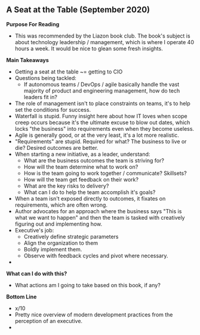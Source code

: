 ## A Seat at the Table (September 2020)

**Purpose For Reading**
- This was recommended by the Liazon book club. The book's subject is about technology leadership / management, which is where I operate 40 hours a week. It would be nice to glean some fresh insights.
 
**Main Takeaways**
- Getting a seat at the table ~= getting to CIO 
- Questions being tackled:
	- If autonomous teams / DevOps / agile basically handle the vast majority of product and engineering management, how do tech leaders fit in?
- The role of management isn't to place constraints on teams, it's to help set the conditions for success.
- Waterfall is stupid. Funny insight here about how IT loves when scope creep occurs because it's the ultimate excuse to blow out dates, which locks "the business" into requirements even when they become useless.
- Agile is generally good, or at the very least, it's a lot more realistic.
- "Requirements" are stupid. Required for what? The business to live or die? Desired outcomes are better.
- When starting a new initiative, as a leader, understand:
	- What are the business outcomes the team is striving for?
	- How will the team determine what to work on?
	- How is the team going to work together / communicate? Skillsets?
	- How will the team get feedback on their work?
	- What are the key risks to delivery?
	- What can I do to help the team accomplish it's goals?
- When a team isn't exposed directly to outcomes, it fixates on requirements, which are often wrong.
- Author advocates for an approach where the business says "This is what we want to happen" and then the team is tasked with creatively figuring out and implementing how.
- Executive's job:
	- Creatively define strategic parameters
	- Align the organization to them
	- Boldly implement them.
	- Observe with feedback cycles and pivot where necessary.
- 

**What can I do with this?**
- What actions am I going to take based on this book, if any?

**Bottom Line**
- x/10
- Pretty nice overview of modern development practices from the perception of an executive.
- 
<!--stackedit_data:
eyJoaXN0b3J5IjpbLTEwNDAxMTUwMjEsLTQ1MTU3MzkxMiwtMz
c4NDI1MjE0LDQyNDU3OTIzOSwtNjA2NTgxNjIzLC0xOTQyODY3
MDcsMTk2NzQwNzgxMiwtNTkwNTE0OTUsLTE1OTkxOTU4OSwtNz
A1Njc3NjIzXX0=
-->